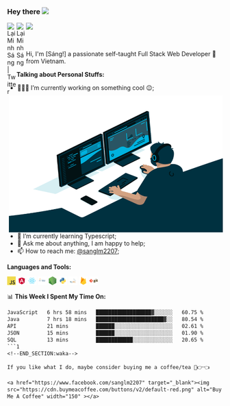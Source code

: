 ### Hey there <img src="https://media.giphy.com/media/hvRJCLFzcasrR4ia7z/giphy.gif" width="25px">
<a href="https://twitter.com/sanglm2207">
  <img align="left" alt="Lại Minh Sáng | Twitter" width="22px" src="https://raw.githubusercontent.com/peterthehan/peterthehan/master/assets/twitter.svg" />
</a>
<a href="https://www.linkedin.com/in/minh-s%C3%A1ng-l%E1%BA%A1i-8a5711171/">
  <img align="left" alt="Lại Minh Sáng" width="22px" src="https://raw.githubusercontent.com/peterthehan/peterthehan/master/assets/linkedin.svg" />
</a>

![](https://visitor-badge.glitch.me/badge?page_id=sanglm2207.sanglm2207)

<br />

Hi, I'm [Sáng!] a passionate self-taught Full Stack Web Developer 🚀 from Vietnam.

  <img align="right" alt="GIF" src="https://github.com/sanglm2207/sanglm2207/blob/master/code.gif?raw=true" width="500" height="320" />
  
**Talking about Personal Stuffs:**

- 👨🏽‍💻 I’m currently working on something cool :wink:;
- 🌱 I’m currently learning Typescript; 
- 💬 Ask me about anything, I am happy to help;
- 📫 How to reach me: [@sanglm2207](https://twitter.com/sanglm2207);

**Languages and Tools:**  

<code><img height="20" src="https://raw.githubusercontent.com/github/explore/80688e429a7d4ef2fca1e82350fe8e3517d3494d/topics/javascript/javascript.png"></code>
<code><img height="20" src="https://raw.githubusercontent.com/github/explore/80688e429a7d4ef2fca1e82350fe8e3517d3494d/topics/angular/angular.png"></code>
<code><img height="20" src="https://raw.githubusercontent.com/github/explore/80688e429a7d4ef2fca1e82350fe8e3517d3494d/topics/react/react.png"></code>
<code><img height="20" src="https://raw.githubusercontent.com/github/explore/80688e429a7d4ef2fca1e82350fe8e3517d3494d/topics/java/java.png"></code>
<code><img height="20" src="https://raw.githubusercontent.com/github/explore/80688e429a7d4ef2fca1e82350fe8e3517d3494d/topics/nodejs/nodejs.png"></code>
<code><img height="20" src="https://raw.githubusercontent.com/github/explore/80688e429a7d4ef2fca1e82350fe8e3517d3494d/topics/python/python.png"></code>
<code><img height="20" src="https://raw.githubusercontent.com/github/explore/80688e429a7d4ef2fca1e82350fe8e3517d3494d/topics/mysql/mysql.png"></code>
<code><img height="20" src="https://raw.githubusercontent.com/github/explore/80688e429a7d4ef2fca1e82350fe8e3517d3494d/topics/firebase/firebase.png"></code>
<code><img height="20" src="https://raw.githubusercontent.com/github/explore/80688e429a7d4ef2fca1e82350fe8e3517d3494d/topics/git/git.png"></code>

📊 **This Week I Spent My Time On:**
<!--START_SECTION:waka-->
```text
JavaScript   6 hrs 58 mins   ██████████████████▓░░░░░░   60.75 % 
Java         7 hrs 18 mins   ██████████████████████▓░░   80.54 % 
API          21 mins         ██████░░░░░░░░░░░░░░░░░░░   02.61 % 
JSON         15 mins         ██████░░░░░░░░░░░░░░░░░░░   01.90 % 
SQL          13 mins         ████████████░░░░░░░░░░░░░   20.65 % 
```1
<!--END_SECTION:waka-->

If you like what I do, maybe consider buying me a coffee/tea 🥺👉👈

<a href="https://www.facebook.com/sanglm2207" target="_blank"><img src="https://cdn.buymeacoffee.com/buttons/v2/default-red.png" alt="Buy Me A Coffee" width="150" ></a>






